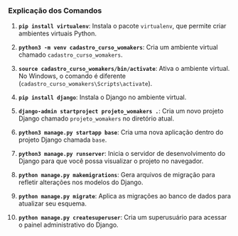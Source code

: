 
### Explicação dos Comandos

1. **`pip install virtualenv`**: Instala o pacote `virtualenv`, que permite criar ambientes virtuais Python.

2. **`python3 -m venv cadastro_curso_womakers`**: Cria um ambiente virtual chamado `cadastro_curso_womakers`.

3. **`source cadastro_curso_womakers/bin/activate`**: Ativa o ambiente virtual. No Windows, o comando é diferente (`cadastro_curso_womakers\Scripts\activate`).

4. **`pip install django`**: Instala o Django no ambiente virtual.

5. **`django-admin startproject projeto_womakers .`**: Cria um novo projeto Django chamado `projeto_womakers` no diretório atual.

6. **`python3 manage.py startapp base`**: Cria uma nova aplicação dentro do projeto Django chamada `base`.

7. **`python3 manage.py runserver`**: Inicia o servidor de desenvolvimento do Django para que você possa visualizar o projeto no navegador.

8. **`python manage.py makemigrations`**: Gera arquivos de migração para refletir alterações nos modelos do Django.

9. **`python manage.py migrate`**: Aplica as migrações ao banco de dados para atualizar seu esquema.

10. **`python manage.py createsuperuser`**: Cria um superusuário para acessar o painel administrativo do Django.

